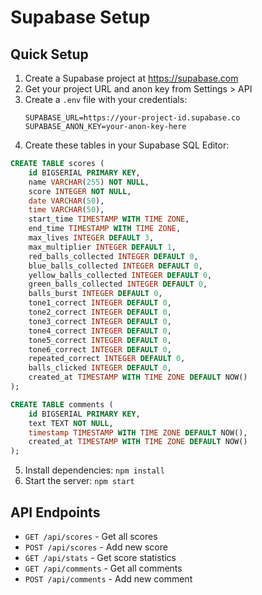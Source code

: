 # Supabase Setup

## Quick Setup

1. Create a Supabase project at https://supabase.com
2. Get your project URL and anon key from Settings > API
3. Create a `.env` file with your credentials:
   ```
   SUPABASE_URL=https://your-project-id.supabase.co
   SUPABASE_ANON_KEY=your-anon-key-here
   ```
4. Create these tables in your Supabase SQL Editor:

```sql
CREATE TABLE scores (
    id BIGSERIAL PRIMARY KEY,
    name VARCHAR(255) NOT NULL,
    score INTEGER NOT NULL,
    date VARCHAR(50),
    time VARCHAR(50),
    start_time TIMESTAMP WITH TIME ZONE,
    end_time TIMESTAMP WITH TIME ZONE,
    max_lives INTEGER DEFAULT 3,
    max_multiplier INTEGER DEFAULT 1,
    red_balls_collected INTEGER DEFAULT 0,
    blue_balls_collected INTEGER DEFAULT 0,
    yellow_balls_collected INTEGER DEFAULT 0,
    green_balls_collected INTEGER DEFAULT 0,
    balls_burst INTEGER DEFAULT 0,
    tone1_correct INTEGER DEFAULT 0,
    tone2_correct INTEGER DEFAULT 0,
    tone3_correct INTEGER DEFAULT 0,
    tone4_correct INTEGER DEFAULT 0,
    tone5_correct INTEGER DEFAULT 0,
    tone6_correct INTEGER DEFAULT 0,
    repeated_correct INTEGER DEFAULT 0,
    balls_clicked INTEGER DEFAULT 0,
    created_at TIMESTAMP WITH TIME ZONE DEFAULT NOW()
);

CREATE TABLE comments (
    id BIGSERIAL PRIMARY KEY,
    text TEXT NOT NULL,
    timestamp TIMESTAMP WITH TIME ZONE DEFAULT NOW(),
    created_at TIMESTAMP WITH TIME ZONE DEFAULT NOW()
);
```

5. Install dependencies: `npm install`
6. Start the server: `npm start`

## API Endpoints

- `GET /api/scores` - Get all scores
- `POST /api/scores` - Add new score
- `GET /api/stats` - Get score statistics
- `GET /api/comments` - Get all comments
- `POST /api/comments` - Add new comment 